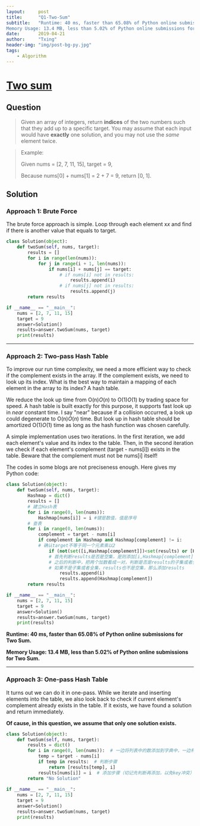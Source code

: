 ```yaml
---
layout:     post
title:      "Q1-Two-Sum"
subtitle:   "Runtime: 40 ms, faster than 65.08% of Python online submissions for Two Sum.
Memory Usage: 13.4 MB, less than 5.02% of Python online submissions for Two Sum."
date:       2019-04-21
author:     "Txing"
header-img: "img/post-bg-py.jpg"
tags:
    - Algorithm
---
```


# [Two sum](<https://leetcode.com/problems/two-sum/>)

## Question

> Given an array of integers, return **indices** of the two numbers such that they add up to a specific target. You may assume that each input would have **exactly** one solution, and you may not use the *same* element twice.

> Example: 
>
> Given nums = [2, 7, 11, 15], target = 9,
>
> Because nums[0] + nums[1] = 2 + 7 = 9,
> return [0, 1].



## Solution 

### Approach 1: Brute Force

The brute force approach is simple. Loop through each element x*x* and find if there is another value that equals to target.

```Python
class Solution(object):
    def twoSum(self, nums, target):
        results = []
        for i in range(len(nums)):
            for j in range(i + 1, len(nums)):
                if nums[i] + nums[j] == target:
                    # if nums[i] not in results:
                        results.append(i)
                    # if nums[j] not in results:
                        results.append(j)
        return results

if __name__ == "__main__":
    nums = [2, 7, 11, 15]
    target = 9
    answer=Solution()
    results=answer.twoSum(nums, target)
    print(results)
```

---

### Approach 2: Two-pass Hash Table 

To improve our run time complexity, we need a more efficient way to check if the complement exists in the array. If the complement exists, we need to look up its index. What is the best way to maintain a mapping of each element in the array to its index? A hash table.

We reduce the look up time from O(n)*O*(*n*) to O(1)*O*(1) by trading space for speed. A hash table is built exactly for this purpose, it supports fast look up in *near* constant time. I say "near" because if a collision occurred, a look up could degenerate to O(n)*O*(*n*) time. But look up in hash table should be amortized O(1)*O*(1) time as long as the hash function was chosen carefully.

A simple implementation uses two iterations. In the first iteration, we add each element's value and its index to the table. Then, in the second iteration we check if each element's complement (target - nums[i]) exists in the table. Beware that the complement must not be nums[i] itself!



The codes in some blogs are not preciseness enough.  Here gives my Python code:

```python
class Solution(object):
    def twoSum(self, nums, target):
        Hashmap = dict()
        results = []
        # 建立Hash表
        for i in range(0, len(nums)):
            Hashmap[nums[i]] = i #键是数值，值是序号
        # 查表
        for i in range(0, len(nums)):
            complement = target - nums[i]
            if complement in Hashmap and Hashmap[complement] != i:
            # 确认target不等于同一个元素乘以2
                if (not(set([i,Hashmap[complement]])<set(results) or [Hashmap[complement],i]==results or [i,Hashmap[complement]]==results) or results ==[]) :
                # 首先判断results是否是空集，是则添加[i,Hashmap[complement]]
                # 之后的判断中，把两个加数看成一对，判断是否是results的子集或者全集(注意元素顺序对查询的影响)，
                # 如果不是子集或者全集，results也不是空集，那么添加results
                    results.append(i)
                    results.append(Hashmap[complement])
        return results

if __name__ == "__main__":
    nums = [2, 7, 11, 15]
    target = 9
    answer=Solution()
    results=answer.twoSum(nums, target)
    print(results)
```

**Runtime: 40 ms, faster than 65.08% of Python online submissions for Two Sum.**

**Memory Usage: 13.4 MB, less than 5.02% of Python online submissions for Two Sum.**

---

### Approach 3: One-pass Hash Table

It turns out we can do it in one-pass. While we iterate and inserting elements into the table, we also look back to check if current element's complement already exists in the table. If it exists, we have found a solution and return immediately.

**Of cause, in this question, we assume that only one solution exists.**

```python
class Solution(object):
    def twoSum(self, nums, target):
        results = dict()
        for i in range(0, len(nums)):  # 一边将列表中的数添加到字典中，一边判断两数之差是否存在于字典中
            temp = target - nums[i]
            if temp in results:  # 判断步骤
                return [results[temp], i]
            results[nums[i]] = i  # 添加步骤（切记先判断再添加，以免key冲突）
        return "No Solution"
    
if __name__ == "__main__":
    nums = [2, 7, 11, 15]
    target = 9
    answer=Solution()
    results=answer.twoSum(nums, target)
    print(results)
```




